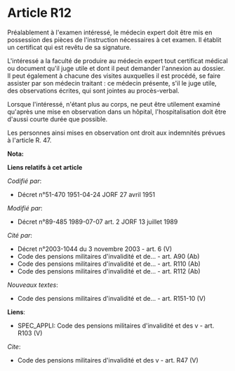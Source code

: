 # Article R12

Préalablement à l'examen intéressé, le médecin expert doit être mis en possession des pièces de l'instruction nécessaires à
cet examen. Il établit un certificat qui est revêtu de sa signature.

L'intéressé a la faculté de produire au médecin expert tout certificat médical ou document qu'il juge utile et dont il peut
demander l'annexion au dossier. Il peut également à chacune des visites auxquelles il est procédé, se faire assister par son
médecin traitant : ce médecin présente, s'il le juge utile, des observations écrites, qui sont jointes au procès-verbal.

Lorsque l'intéressé, n'étant plus au corps, ne peut être utilement examiné qu'après une mise en observation dans un hôpital,
l'hospitalisation doit être d'aussi courte durée que possible.

Les personnes ainsi mises en observation ont droit aux indemnités prévues à l'article R. 47.

**Nota:**



**Liens relatifs à cet article**

_Codifié par_:

  - Décret n°51-470 1951-04-24 JORF 27 avril 1951

_Modifié par_:

  - Décret n°89-485 1989-07-07 art. 2 JORF 13 juillet 1989

_Cité par_:

  - Décret n°2003-1044 du 3 novembre 2003 - art. 6 (V)
  - Code des pensions militaires d'invalidité et de... - art. A90 (Ab)
  - Code des pensions militaires d'invalidité et de... - art. R110 (Ab)
  - Code des pensions militaires d'invalidité et de... - art. R112 (Ab)

_Nouveaux textes_:

  - Code des pensions militaires d'invalidité et de... - art. R151-10 (V)

**Liens**:

  - SPEC_APPLI: Code des pensions militaires d'invalidité et des v - art. R103 (V)

_Cite_:

  - Code des pensions militaires d'invalidité et des v - art. R47 (V)
